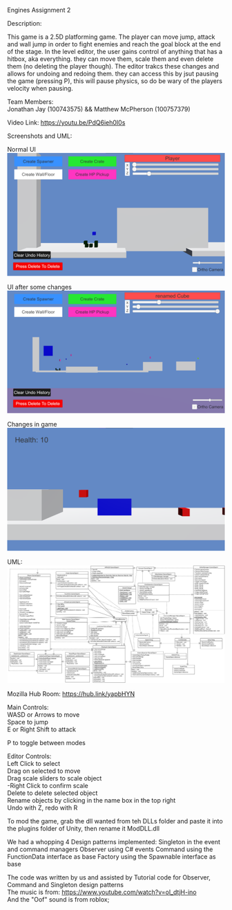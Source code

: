 Engines Assignment 2

Description:

This game is a 2.5D platforming game. The player can move jump, attack and wall jump in order to fight enemies and reach the goal block at the end of the stage. In the level editor, the user gains control of anything that has a hitbox, aka everything. they can move them, scale them and even delete them (no deleting the player though). The editor trakcs these changes and allows for undoing and redoing them. they can access this by jsut pausing the game (pressing P), this will pause physics, so do be wary of the players velocity when pausing.


Team Members:  
Jonathan Jay (100743575) && Matthew McPherson (100757379)

Video Link: https://youtu.be/PdQ6ieh0I0s

Screenshots and UML:

Normal UI  
![Normal UI](docs/Editor.png)

UI after some changes  
![Stuff done](docs/Editor2.png)

Changes in game  
![In Game](docs/GameView.png)

UML:  
![UML](docs/UML.png)

Mozilla Hub Room: https://hub.link/yapbHYN

Main Controls:  
WASD or Arrows to move  
Space to jump  
E or Right Shift to attack

P to toggle between modes

Editor Controls:  
Left Click to select  
Drag on selected to move  
Drag scale sliders to scale object  
  -Right Click to confirm scale  
Delete to delete selected object  
Rename objects by clicking in the name box in the top right  
Undo with Z, redo with R


To mod the game, grab the dll wanted from teh DLLs folder and paste it into the plugins folder of Unity, then rename it ModDLL.dll

We had a whopping 4 Design patterns implemented:
Singleton in the event and command managers
Observer using C# events
Command using the FunctionData interface as base
Factory using the Spawnable interface as base


The code was written by us and assisted by Tutorial code for Observer, Command and Singleton design patterns  
The music is from: https://www.youtube.com/watch?v=ol_dtjH-ino  
And the "Oof" sound is from roblox;
